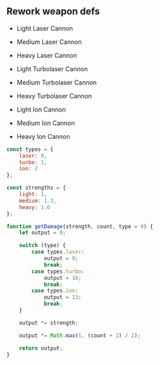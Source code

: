 ## Rework weapon defs
- Light Laser Cannon
- Medium Laser Cannon
- Heavy Laser Cannon

- Light Turbolaser Cannon
- Medium Turbolaser Cannon
- Heavy Turbolaser Cannon

- Light Ion Cannon
- Medium Ion Cannon
- Heavy Ion Cannon

```js
const types = {
    laser: 0,
    turbo: 1,
    ion: 2
};

const strengths = {
    light: 1,
    medium: 1.3,
    heavy: 1.6
};

function getDamage(strength, count, type = 0) {
    let output = 0;

    switch (type) {
        case types.laser:
            output = 8;
            break;
        case types.turbo:
            output = 18;
            break;
        case types.ion:
            output = 13;
            break;
    }

    output *= strength;

    output *= Math.max(1, (count + 1) / 2);

    return output;
}
```
